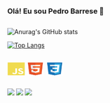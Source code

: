 ### Olá! Eu sou Pedro Barrese 🤘

 ##
 


![Anurag's GitHub stats](https://github-readme-stats.vercel.app/api?username=Barrez1&show_icons=true&theme=tokyonight)




[![Top Langs](https://github-readme-stats.vercel.app/api/top-langs/?username=barrez1&layout=donut)](https://github.com/anuraghazra/github-readme-stats)


<div style="display: inline_block"><br>
  <img align="center" alt="Barrez-Js" height="30" width="40" src="https://raw.githubusercontent.com/devicons/devicon/master/icons/javascript/javascript-plain.svg">
  <img align="center" alt="Barrez-HTML" height="30" width="40" src="https://raw.githubusercontent.com/devicons/devicon/master/icons/html5/html5-original.svg">
  <img align="center" alt="Barrez-CSS" height="30" width="40" src="https://raw.githubusercontent.com/devicons/devicon/master/icons/css3/css3-original.svg">
</div>


 ##
 
 
<div> 
  <a href="https://www.instagram.com/barresepedro/" target="_blank"><img src="https://img.shields.io/badge/-Instagram-%23E4405F?style=for-the-badge&logo=instagram&logoColor=white" target="_blank"></a> 
  <a href = "mailto:barresepedro18@gmail.com"><img src="https://img.shields.io/badge/-Gmail-%23333?style=for-the-badge&logo=gmail&logoColor=white" target="_blank"></a>
  <a href="https://www.linkedin.com/in/pedro-barrese/" target="_blank"><img src="https://img.shields.io/badge/-LinkedIn-%230077B5?style=for-the-badge&logo=linkedin&logoColor=white" target="_blank"></a> 
  
</div>




